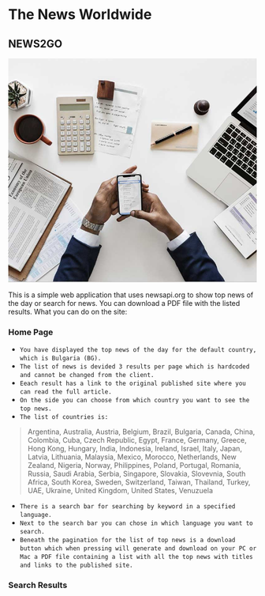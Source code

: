 # The News Worldwide
## NEWS2GO
![](NewsWorldwide/wwwroot/img/about-img.jpg)

This is a simple web application that uses newsapi.org to show top news of the day or search for news. You can download a PDF file with the listed results. What you can do on the site:

### Home Page
- `You have displayed the top news of the day for the default country, which is Bulgaria (BG).`
- `The list of news is devided 3 results per page which is hardcoded and cannot be changed from the client.`
- `Eeach result has a link to the original published site where you can read the full article.`
- `On the side you can choose from which country you want to see the top news.`
- `The list of countries is:`
 > Argentina,
 > Australia,
 > Austria,
 > Belgium,
 > Brazil,
 > Bulgaria,
 > Canada,
 > China,
 > Colombia,
 > Cuba,
 > Czech Republic,
 > Egypt,
 > France,
 > Germany,
 > Greece,
 > Hong Kong,
 > Hungary,
 > India,
 > Indonesia,
 > Ireland,
 > Israel,
 > Italy,
 > Japan,
 > Latvia,
 > Lithuania,
 > Malaysia,
 > Mexico,
 > Morocco,
 > Netherlands,
 > New Zealand,
 > Nigeria,
 > Norway,
 > Philippines,
 > Poland,
 > Portugal,
 > Romania,
 > Russia,
 > Saudi Arabia,
 > Serbia,
 > Singapore,
 > Slovakia,
 > Slovevnia,
 > South Africa,
 > South Korea,
 > Sweden,
 > Switzerland,
 > Taiwan,
 > Thailand,
 > Turkey,
 > UAE,
 > Ukraine,
 > United Kingdom,
 > United States,
 > Venuzuela
- `There is a search bar for searching by keyword in a specified language.`
- `Next to the search bar you can chose in which language you want to search.`
- `Beneath the pagination for the list of top news is a download button which when pressing will generate and download on your PC or Mac a PDF file containing a list with all the top news with titles and links to the published site.`

### Search Results
